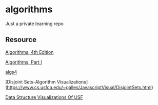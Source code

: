 # algorithms
Just a private learning repo

## Resource
[Algorithms, 4th Edition](https://algs4.cs.princeton.edu/home/)

[Algorithms, Part I](https://www.coursera.org/learn/algorithms-part1/home/welcome)

[algs4](https://github.com/kevin-wayne/algs4)

[Disjoint Sets-Algorithm Visualizations] (https://www.cs.usfca.edu/~galles/JavascriptVisual/DisjointSets.html)

[Data Structure Visualizations Of USF](https://www.cs.usfca.edu/~galles/JavascriptVisual/about.html)